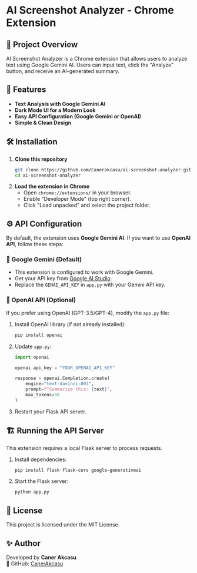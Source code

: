 # AI Screenshot Analyzer - Chrome Extension

## 📌 Project Overview
AI Screenshot Analyzer is a Chrome extension that allows users to analyze text using Google Gemini AI. Users can input text, click the "Analyze" button, and receive an AI-generated summary.

## 🚀 Features
- **Text Analysis with Google Gemini AI**
- **Dark Mode UI for a Modern Look**
- **Easy API Configuration (Google Gemini or OpenAI)**
- **Simple & Clean Design**

## 🛠️ Installation
1. **Clone this repository**
   ```bash
   git clone https://github.com/Canerakcasu/ai-screenshot-analyzer.git
   cd ai-screenshot-analyzer
   ```
2. **Load the extension in Chrome**
   - Open `chrome://extensions/` in your browser.
   - Enable "Developer Mode" (top right corner).
   - Click "Load unpacked" and select the project folder.

## ⚙️ API Configuration
By default, the extension uses **Google Gemini AI**. If you want to use **OpenAI API**, follow these steps:

### **🔹 Google Gemini (Default)**
- This extension is configured to work with Google Gemini.
- Get your API key from [Google AI Studio](https://aistudio.google.com/).
- Replace the `GENAI_API_KEY` in `app.py` with your Gemini API key.

### **🔹 OpenAI API (Optional)**
If you prefer using OpenAI (GPT-3.5/GPT-4), modify the `app.py` file:
1. Install OpenAI library (if not already installed):
   ```bash
   pip install openai
   ```
2. Update `app.py`:
   ```python
   import openai

   openai.api_key = "YOUR_OPENAI_API_KEY"

   response = openai.Completion.create(
       engine="text-davinci-003",
       prompt=f"Summarize this: {text}",
       max_tokens=50
   )
   ```
3. Restart your Flask API server.

## 🏗️ Running the API Server
This extension requires a local Flask server to process requests.
1. Install dependencies:
   ```bash
   pip install flask flask-cors google-generativeai
   ```
2. Start the Flask server:
   ```bash
   python app.py
   ```

## 📜 License
This project is licensed under the MIT License.

## ✨ Author
Developed by **Caner Akcasu**  
🔗 GitHub: [CanerAkcasu](https://github.com/Canerakcasu)

